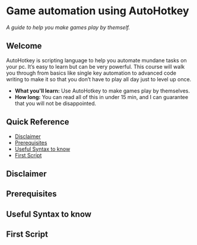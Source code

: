 # Game automation using AutoHotkey
*A guide to help you make games play by themself.*

## Welcome
AutoHotkey is scripting language to help you automate mundane tasks on your pc. It’s easy to learn but can be very powerful. This course will walk you through from basics like single key automation to advanced code writing to make it so that you don’t have to play all day just to level up once.

* **What you'll learn:** Use AutoHotkey to make games play by themselves.
* **How long:** You can read all of this in under 15 min, and I can guarantee that you will not be disappointed.

## Quick Reference
* [Disclaimer](#Disclaimer) 
* [Prerequisites](#Prerequisites) 
* [Useful Syntax to know](#Useful-Syntax-to-know) 
* [First Script](#First-Script) 
## Disclaimer
## Prerequisites
## Useful Syntax to know
## First Script